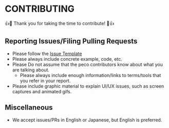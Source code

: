 # CONTRIBUTING

:+1::tada: Thank you for taking the time to contribute! :tada::+1:

## Reporting Issues/Filing Pulling Requests

* Please follow the [Issue Template](./ISSUE_TEMPLATE.md)
* Please always include concrete example, code, etc.
* Please Do not assume that the peco contributors know about what you are talking about.
  * Please always include enough information/links to terms/tools that you refer in your report. 
* Please include graphic material to explain UI/UX issues, such as screen captures and animated gifs.

## Miscellaneous

* We accept issues/PRs in English or Japanese, but English is preferred.
